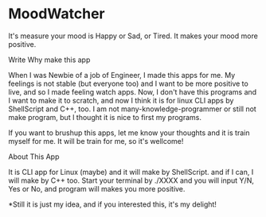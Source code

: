 # MoodWatcher
It's measure your mood is Happy or Sad, or Tired. It makes your mood more positive.

Write Why make this app
  
  When I was Newbie of a job of Engineer, I made this apps for me. 
  My feelings is not stable (but everyone too) and I want to be more positive to live, and so I made feeling watch apps.
  Now, I don't have this programs and I want to make it to scratch, and now I think it is for linux CLI apps by ShellScript and C++, too.
  I am not many-knowledge-programmer or still not make program, but I thought it is nice to first my programs.

  If you want to brushup this apps, let me know your thoughts and it is train myself for me. It will be train for me, so it's wellcome!

About This App

  It is CLI app for Linux (maybe) and it will make by ShellScript. and if I can, I will make by C++ too.
  Start your terminal by ./XXXX and you will input Y/N, Yes or No, and program will makes you more positive.
  
*Still it is just my idea, and if you interested this, it's my delight!
